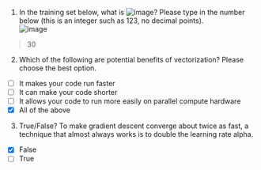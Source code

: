 1. In the training set below, what is ![image](https://github.com/user-attachments/assets/6268683d-c1d9-4ce1-b5c3-0f78a3e2545e)? Please type in the number below (this is an integer such as 123, no decimal points).<br>
![image](https://github.com/user-attachments/assets/4dee36fe-a1b8-46e8-8ab5-6533e18de14f)
>30

2. Which of the following are potential benefits of vectorization? Please choose the best option.
- [ ] It makes your code run faster
- [ ] It can make your code shorter 
- [ ] It allows your code to run more easily on parallel compute hardware
- [x] All of the above

3. True/False? To make gradient descent converge about twice as fast, a technique that almost always works is to double the learning rate alpha. 
- [x] False
- [ ] True
